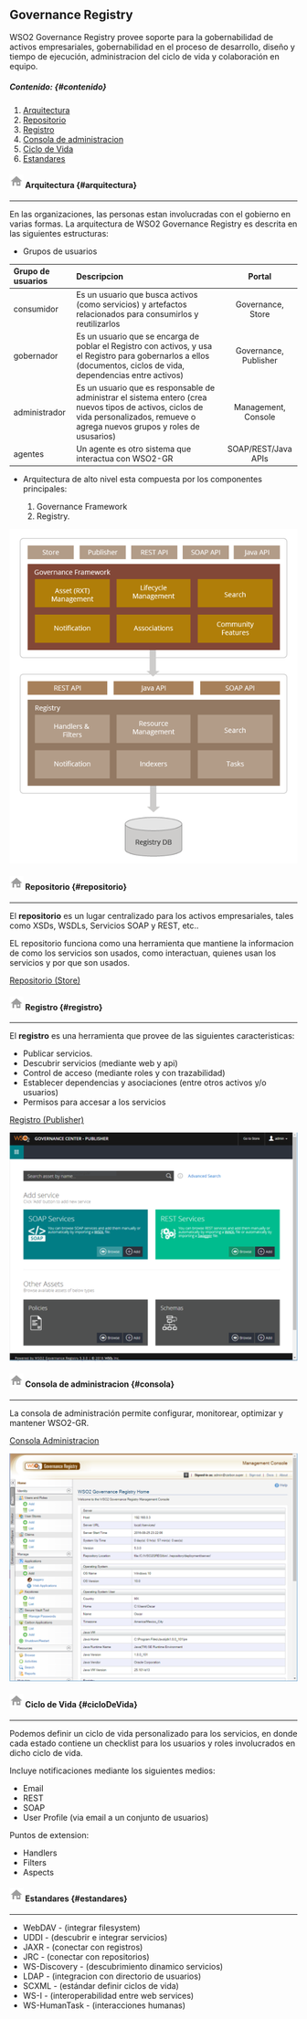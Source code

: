 Governance Registry
---
WSO2 Governance Registry provee soporte para la gobernabilidad de activos empresariales, gobernabilidad en el proceso de desarrollo, diseño y tiempo de ejecución, administracion del ciclo de vida y colaboración en equipo.


##### Contenido: {#contenido}
1. [Arquitectura](#arquitectura)  
2. [Repositorio](#repositorio)  
3. [Registro](#registro)  
4. [Consola de administracion](#consola)
4. [Ciclo de Vida](#cicloDeVida)  
5. [Estandares](#estandares)  

 
#### [![Alt text](img/home.png)](#contenido) Arquitectura {#arquitectura}
---

En las organizaciones, las personas estan involucradas con el gobierno en varias formas. La arquitectura de WSO2 Governance Registry es descrita en las siguientes estructuras:

+ Grupos de usuarios

| Grupo de usuarios | Descripcion | Portal |
| :--- | :--- | :---: |
| consumidor | Es un usuario que busca activos (como servicios) y artefactos relacionados para consumirlos y  reutilizarlos | Governance, Store  |
| gobernador | Es un usuario que se encarga de poblar el Registro con activos, y usa el Registro para gobernarlos a ellos (documentos, ciclos de vida, dependencias entre activos) | Governance, Publisher |
| administrador | Es un usuario que es responsable de administrar el sistema entero (crea nuevos tipos de activos, ciclos de vida personalizados, remueve o agrega nuevos grupos y roles de ususarios)| Management, Console |
| agentes | Un agente es otro sistema que interactua con WSO2-GR | SOAP/REST/Java APIs |

+ Arquitectura de alto nivel esta compuesta por los componentes principales:

  1. Governance Framework 
  2. Registry.

![imagen](img/hlarq.png "HLD")



#### [![Alt text](img/home.png)](#contenido) Repositorio {#repositorio}
---

El **repositorio** es un lugar centralizado para los activos empresariales, tales como XSDs, WSDLs, Servicios SOAP y REST, etc.. 

EL repositorio funciona como una herramienta que mantiene la informacion de como los servicios son usados, como interactuan, quienes usan los servicios y por que son usados.

[Repositorio (Store)](https://localhost:9443/store "store")

#### [![Alt text](img/home.png)](#contenido) Registro {#registro}
---

El **registro** es una herramienta que provee de las siguientes caracteristicas:

+ Publicar servicios.
+ Descubrir servicios (mediante web y api)
+ Control de acceso (mediante roles y con trazabilidad)
+ Establecer dependencias y asociaciones (entre otros activos y/o usuarios)
+ Permisos para accesar a los servicios

[Registro (Publisher)](https://localhost:9443/publisher "store")

![imagen](img/publisher.png "publisher")

#### [![Alt text](img/home.png)](#contenido) Consola de administracion {#consola}
---

La consola de administración permite configurar, monitorear, optimizar y mantener WSO2-GR.

[Consola Administracion](https://localhost:9443/carbon "console")

![imagen](img/console.png "console")

#### [![Alt text](img/home.png)](#contenido) Ciclo de Vida {#cicloDeVida}
---

Podemos definir un ciclo de vida personalizado para los servicios, en donde cada estado contiene un checklist para los usuarios y roles involucrados en dicho ciclo de vida.

Incluye notificaciones mediante los siguientes medios: 

+ Email
+ REST
+ SOAP
+ User Profile (via email a un conjunto de usuarios)

Puntos de extension:

+ Handlers
+ Filters
+ Aspects

#### [![Alt text](img/home.png)](#contenido) Estandares {#estandares}
---
+ WebDAV       - (integrar filesystem)
+ UDDI         - (descubrir e integrar servicios)
+ JAXR         - (conectar con registros)
+ JRC          - (conectar con repositorios)
+ WS-Discovery - (descubrimiento dinamico servicios)
+ LDAP         - (integracion con directorio de usuarios)
+ SCXML        - (estándar definir ciclos de vida)
+ WS-I         - (interoperabilidad entre web services)
+ WS-HumanTask - (interacciones humanas)


